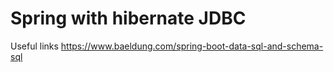 # Spring with hibernate JDBC 
Useful links
https://www.baeldung.com/spring-boot-data-sql-and-schema-sql
